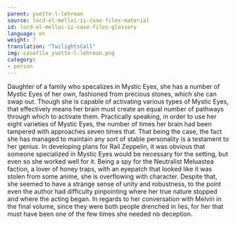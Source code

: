 ```yaml
---
parent: yvette-l-lehrman
source: lord-el-melloi-ii-case-files-material
id: lord-el-melloi-ii-case-files-glossary
language: en
weight: 7
translation: "TwilightsCall"
img: casefile_yvette-l-lehrman.png
category:
- person
---
```


Daughter of a family who specalizes in Mystic Eyes, she has a number of Mystic Eyes of her own, fashioned from precious stones, which she can swap out.
Though she is capable of activating various types of Mystic Eyes, that effectively means her brain must create an equal number of pathways through which to activate them. Practically speaking, in order to use her eight varieties of Mystic Eyes, the number of times her brain had been tampered with approaches seven times that. That being the case, the fact she has managed to maintain any sort of stable personality is a testament to her genius.
In developing plans for Rail Zeppelin, it was obvious that someone specialized in Mystic Eyes would be necessary for the setting, but even so she worked well for it. Being a spy for the Neutralist Meluastea faction, a lover of honey traps, with an eyepatch that looked like it was stolen from some anime, she is overflowing with character. Despite that, she seemed to have a strange sense of unity and robustness, to the point even the author had difficulty pinpointing where her true nature stopped and where the acting began.
In regards to her conversation with Melvin in the final volume, since they were both people drenched in lies, for her that must have been one of the few times she needed no deception.
